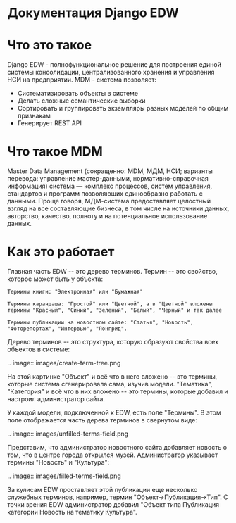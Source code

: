 Документация Django EDW
=======================


Что это такое
=============

Django EDW - полнофункциональное решение для построения единой системы консолидации, централизованного хранения и управления НСИ на предприятии. MDM - система позволяет:

- Систематизировать объекты в системе 
- Делать сложные семантические выборки
- Сортировать и группировать экземпляры разных моделей по общим признакам
- Генерирует REST API

Что такое MDM
=============

Master Data Management (сокращенно: MDM, МДМ, НСИ; варианты перевода: управление мастер-данными, нормативно-справочная информация) система — комплекс процессов, систем управления, стандартов и программ позволяющих единообразно работать с данными. Проще говоря, МДМ-система предоставляет целостный взгляд на все составляющие бизнеса, в том числе на источники данных, авторство, качество, полноту и на потенциальное использование данных.


Как это работает
================

Главная часть EDW -- это дерево терминов. Термин -- это свойство, которое может быть у объекта:

    Термины книги: "Электронная" или "Бумажная"
    
    Термины карандаша: "Простой" или "Цветной", а в "Цветной" вложены термины "Красный", "Синий", "Зеленый", "Белый", "Черный" и так далее

    Термины публикации на новостном сайте: "Статья", "Новость", "Фоторепортаж", "Интервью", "Лонгрид".

Дерево терминов -- это структура, которую образуют свойства всех объектов в системе:

.. image:: images/create-term-tree.png

На этой картинке "Объект" и всё что в него вложено -- это термины, которые система сгенерировала сама, изучив модели. "Тематика", "Категория" и всё что в них вложено -- это термины, которые добавил и настроил администратор сайта.

У каждой модели, подключенной к EDW, есть поле "Термины". В этом поле отображается часть дерева терминов в свернутом виде:

.. image:: images/unfilled-terms-field.png

Представим, что администратор новостного сайта добавляет новость о том, что в центре города открылся музей. Администратор указывает термины "Новость" и "Культура":

.. image:: images/filled-terms-field.png

За кулисам EDW проставляет этой публикации еще несколько служебных терминов, например, термин "Объект->Публикация->Тип". С точки зрения EDW администратор добавил "Объект типа Публикация категории Новость на тематику Культура". 



